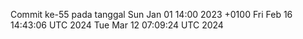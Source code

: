 Commit ke-55 pada tanggal Sun Jan 01 14:00 2023 +0100
Fri Feb 16 14:43:06 UTC 2024
Tue Mar 12 07:09:24 UTC 2024
